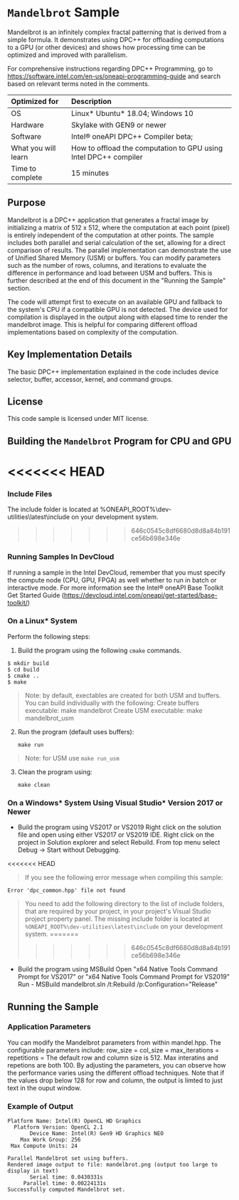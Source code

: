 # `Mandelbrot` Sample

Mandelbrot is an infinitely complex fractal patterning that is derived from a simple formula.  It demonstrates using DPC++ for offloading computations to a GPU (or other devices) and shows how processing time can be optimized and improved with parallelism.

For comprehensive instructions regarding DPC++ Programming, go to https://software.intel.com/en-us/oneapi-programming-guide and search based on relevant terms noted in the comments.

| Optimized for                       | Description
|:---                               |:---
| OS                                | Linux* Ubuntu* 18.04; Windows 10
| Hardware                          | Skylake with GEN9 or newer
| Software                          | Intel&reg; oneAPI DPC++ Compiler beta;
| What you will learn               | How to offload the computation to GPU using Intel DPC++ compiler
| Time to complete                  | 15 minutes

## Purpose
Mandelbrot is a DPC++ application that generates a fractal image by initializing a matrix of 512 x 512, where the computation at each point (pixel) is entirely independent of the computation at other points. The sample includes both parallel and serial calculation of the set, allowing for a direct comparison of results. The parallel implementation can demonstrate the use of Unified Shared Memory (USM) or buffers. You can modify parameters such as the number of rows, columns, and iterations to evaluate the difference in performance and load between USM and buffers. This is further described at the end of this document in the "Running the Sample" section.

The code will attempt first to execute on an available GPU and fallback to the system's CPU if a compatible GPU is not detected.  The device used for compilation is displayed in the output along with elapsed time to render the mandelbrot image. This is helpful for comparing different offload implementations based on complexity of the computation. 

## Key Implementation Details 
The basic DPC++ implementation explained in the code includes device selector, buffer, accessor, kernel, and command groups.
 
## License  
This code sample is licensed under MIT license. 

## Building the `Mandelbrot` Program for CPU and GPU

<<<<<<< HEAD
=======
### Include Files
The include folder is located at %ONEAPI_ROOT%\dev-utilities\latest\include on your development system.

>>>>>>> 646c0545c8df6680d8d8a84b191ce56b698e346e
### Running Samples In DevCloud
If running a sample in the Intel DevCloud, remember that you must specify the compute node (CPU, GPU, FPGA) as well whether to run in batch or interactive mode. For more information see the Intel® oneAPI Base Toolkit Get Started Guide (https://devcloud.intel.com/oneapi/get-started/base-toolkit/)

### On a Linux* System
Perform the following steps:
1. Build the program using the following `cmake` commands. 
``` 
$ mkdir build
$ cd build
$ cmake ..
$ make
```

> Note: by default, exectables are created for both USM and buffers. You can build individually with the following: 
>    Create buffers executable: make mandelbrot
>    Create USM executable: make mandelbrot_usm

2. Run the program (default uses buffers):
    ```
    make run
    ```
> Note: for USM use `make run_usm`

3. Clean the program using:
    ```
    make clean
    ```

### On a Windows* System Using Visual Studio* Version 2017 or Newer
* Build the program using VS2017 or VS2019
      Right click on the solution file and open using either VS2017 or VS2019 IDE.
      Right click on the project in Solution explorer and select Rebuild.
      From top menu select Debug -> Start without Debugging.

<<<<<<< HEAD
>If you see the following error message when compiling this sample:
>
```
Error 'dpc_common.hpp' file not found
```
>You need to add the following directory to the list of include folders, that are required by your project, in your project's Visual Studio project property panel. The missing include folder is located at `%ONEAPI_ROOT%\dev-utilities\latest\include` on your development system.
=======
>>>>>>> 646c0545c8df6680d8d8a84b191ce56b698e346e

* Build the program using MSBuild
      Open "x64 Native Tools Command Prompt for VS2017" or "x64 Native Tools Command Prompt for VS2019"
      Run - MSBuild mandelbrot.sln /t:Rebuild /p:Configuration="Release"


## Running the Sample
### Application Parameters 
You can modify the Mandelbrot parameters from within mandel.hpp. The configurable parameters include:
    row_size = 
    col_size =
    max_iterations =
    repetitions =
The default row and column size is 512.  Max interatins and repetions are both 100.  By adjusting the parameters, you can observe how the performance varies using the different offload techniques.  Note that if the values drop below 128 for row and column, the output is limted to just text in the ouput window.

### Example of Output
```
Platform Name: Intel(R) OpenCL HD Graphics
  Platform Version: OpenCL 2.1 
       Device Name: Intel(R) Gen9 HD Graphics NEO
    Max Work Group: 256
 Max Compute Units: 24

Parallel Mandelbrot set using buffers.
Rendered image output to file: mandelbrot.png (output too large to display in text)
       Serial time: 0.0430331s
     Parallel time: 0.00224131s
Successfully computed Mandelbrot set.
```